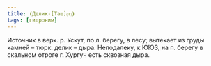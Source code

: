 ```yaml
---
title: ⦗Делик-[Таш]⒯⦘
tags: [гидроним]
---
```


Источник в верх. р. Ускут, по л. берегу, в лесу; вытекает из груды камней –
тюрк. делик – дыра. Неподалеку, к ЮЮЗ, на п. берегу в скальном отроге г. Хургуч
есть сквозная дыра.
